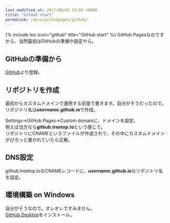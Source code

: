 ```yaml
---
last_modified_at: 2017/08/02 23:02 +0900
title: "GitHub start"
permalink: /docs/githubpages/github/
---
```

{% include toc icon="github" title="GitHub start" %}
GitHub Pagesなのですから、当然最初はGitHubの準備や設定やら。

## GitHubの準備から
[GitHub](https://github.com/)より登録。

## リポジトリを作成  
最初からカスタムドメインで運用する前提で書きます。自分がそうだったので。   
リポジトリ名は***username*.github.io**で作成。

Settings→GitHub Pages→Custom domainに、ドメインを設定。   
例えば当方なら**github.treetop.to**という感じで。   
リポジトリにCNAMEというファイルが作成されて、その中にカスタムドメインがぴろっと書かれていたら正解。

## DNS設定
github.treetop.toなCNAMEレコードに、***username*.github.io**なリポジトリ名を設定。

## 環境構築 on Windows 
自分がそうなので。オレオレですみません。   
[GitHub Desktop](https://desktop.github.com/)をインストール。
